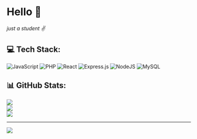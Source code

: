 # Hello 👋
  _just a student ✌️_


## 💻 Tech Stack:
![JavaScript](https://img.shields.io/badge/javascript-%23323330.svg?style=for-the-badge&logo=javascript&logoColor=%23F7DF1E) ![PHP](https://img.shields.io/badge/php-%23777BB4.svg?style=for-the-badge&logo=php&logoColor=white) ![React](https://img.shields.io/badge/react-%2320232a.svg?style=for-the-badge&logo=react&logoColor=%2361DAFB) ![Express.js](https://img.shields.io/badge/express.js-%23404d59.svg?style=for-the-badge&logo=express&logoColor=%2361DAFB) ![NodeJS](https://img.shields.io/badge/node.js-6DA55F?style=for-the-badge&logo=node.js&logoColor=white) ![MySQL](https://img.shields.io/badge/mysql-4479A1.svg?style=for-the-badge&logo=mysql&logoColor=white)
## 📊 GitHub Stats:
![](https://github-readme-stats.vercel.app/api?username=which-Me&theme=dracula&hide_border=false&include_all_commits=false&count_private=false)<br/>
![](https://nirzak-streak-stats.vercel.app/?user=which-Me&theme=dracula&hide_border=false)<br/>
![](https://github-readme-stats.vercel.app/api/top-langs/?username=which-Me&theme=dracula&hide_border=false&include_all_commits=false&count_private=false&layout=compact)

---
[![](https://visitcount.itsvg.in/api?id=which-Me&icon=0&color=0)](https://visitcount.itsvg.in)

<!-- Proudly created with GPRM ( https://gprm.itsvg.in ) -->
